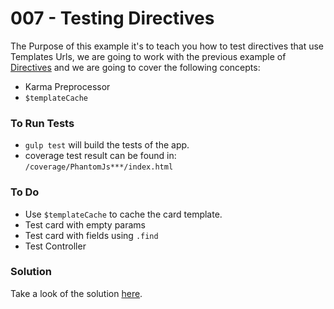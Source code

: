 # 007 - Testing Directives

The Purpose of this example it's to teach you how to test directives that use Templates Urls, we are going to work with the previous example of [Directives][1] and we are going to cover the following concepts:

*  Karma Preprocessor
*  `$templateCache`

### To Run Tests

* `gulp test` will build the tests of the app.
* coverage test result can be found in: `/coverage/PhantomJs***/index.html`

### To Do

* Use `$templateCache` to cache the card template.
* Test card with empty params
* Test card with fields using `.find`
* Test Controller

### Solution

Take a look of the solution [here][2].

[1]:https://github.com/talosdigital/u-angularjs/tree/solved/004-directives/004-directives
[2]:https://github.com/talosdigital/u-angularjs/tree/solved/008-testing-directives/008-testing-directives